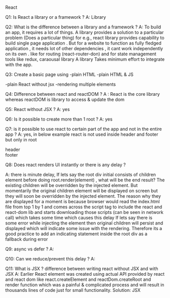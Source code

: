 React

Q1: Is React a library or a framework ?
A: Library

Q2: What is the difference between a library and a framework ?
A: To build an app, it requires a lot of things. A library provides a solution to a particular problem (Does a particular thing) for e.g., react library provides capability to build single page application . But for a website to function as fully fledged application , it needs lot of other dependencies , it cant work independently on its own . like for routing (react-router-don) and for state management tools like redux, caraousal library
A library Takes minimum effort to integrate with the app.

Q3: Create a basic page using
-plain HTML
-plain HTML & JS
<body><div id='root'></div></body>
<script>
    const heading = document.createElement('h1');
    heading.innerHTML = "Namaste Everyone!";
    const parent = document.getElementById('root')
    parent.appendChild(heading)
</script>
-plain React without jsx
<script>
    //create an element using react
    const heading = React.createElement("h1", {id:'title'}, "Namaste React using CDN"); //returns an object of type react element
    //create a root node
    const root = ReactDOM.createRoot(document.getElementById("root"));
    //render that heading inside the root node
    root.render(heading) //render injects heading element into the dom
</script>
-rendering multiple elements
<script>
    const heading1 = React.createElement("h1", {id:'title1'}, "Heading 1"); //h1 tag
    const heading2 = React.createElement("h2", {id:'title2'}, "Heading 2"); //h2 tag
    //create div tag and pass h1, h2 as children
    const container = React.createElement("div", {id: 'container'}, [heading1, heading2])
    const root = ReactDOM.createRoot(document.getElementById("root"));
    root.render(container)
</script>

Q4: Difference between react and reactDOM ?
A : React is the core library whereas reactDOM is library to access & update the dom

Q5: React without JSX ?
A: yes

Q6: Is it possible to create more than 1 root ?
A: yes 
<script>
    const root = ReactDOM.createRoot(document.getElementById("root"));
    root.render(heading)
    const root2 = ReactDOM.createRoot(document.getElementById("root2"));
    root2.render(heading)
</script>

Q7: is it possible to use react to certain part of the app and not in the entire app ?
A: yes, in below example react is not used inside header and footer but only in root
<body>
    <div id="header">header</div>
    <div id="root"></div>
    <div id="footer">footer</div>
</body>

Q8: Does react renders UI instantly or there is any delay ? 

A: there is minute delay, If lets say the root div initial consists of children element before doing root.render(element) , what will be the end result?
The existing children will be overridden by the injected element. But momentarily the original children element will be displayed on screen but they will soon be overridden by the injected element.
The reason why they are displayed for a moment is because browser would read the index.html file from top 1 by 1 and comes across the script tag to include the react and react-dom lib and starts downloading those scripts (can be seen in network call) which takes some time which causes this delay
 If lets say there is some error while injecting the element then original children will persist and displayed which will indicate some issue with the rendering. Therefore its a good practice to add an indicating statement inside the root div as a fallback during error

Q9: async vs defer ?
A: 

Q10: Can we reduce/prevent this delay ?
A:

Q11: What is JSX ? difference between writing react without JSX and with JSX
A: Earlier React element was created using actual API provided by react and react dom like react.createElement and reactDom.createRoot and render function which was a painful & complicated process and will result in thousands lines of code just for small functionality. 
Solution: JSX 

